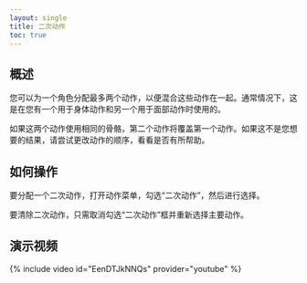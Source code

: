 ```yaml
---
layout: single
title: 二次动作
toc: true
---
```

## 概述
您可以为一个角色分配最多两个动作，以便混合这些动作在一起。通常情况下，这是在您有一个用于身体动作和另一个用于面部动作时使用的。

如果这两个动作使用相同的骨骼，第二个动作将覆盖第一个动作。如果这不是您想要的结果，请尝试更改动作的顺序，看看是否有所帮助。

## 如何操作
要分配一个二次动作，打开动作菜单，勾选“二次动作”，然后进行选择。

要清除二次动作，只需取消勾选“二次动作”框并重新选择主要动作。

## 演示视频
{% include video id="EenDTJkNNQs" provider="youtube" %}